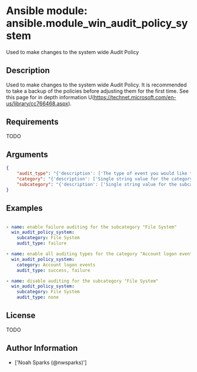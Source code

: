 # Ansible module: ansible.module_win_audit_policy_system


Used to make changes to the system wide Audit Policy

## Description

Used to make changes to the system wide Audit Policy.
It is recommended to take a backup of the policies before adjusting them for the first time.
See this page for in depth information U(https://technet.microsoft.com/en-us/library/cc766468.aspx).

## Requirements

TODO

## Arguments

``` json
{
    "audit_type": "{'description': ['The type of event you would like to audit for.', 'Accepts a list. See examples.'], 'required': True, 'type': 'list', 'choices': ['failure', 'none', 'success']}",
    "category": "{'description': ['Single string value for the category you would like to adjust the policy on.', 'Cannot be used with I(subcategory). You must define one or the other.', 'Changing this setting causes all subcategories to be adjusted to the defined I(audit_type).']}",
    "subcategory": "{'description': ['Single string value for the subcategory you would like to adjust the policy on.', 'Cannot be used with I(category). You must define one or the other.']}",
}
```

## Examples


``` yaml

- name: enable failure auditing for the subcategory "File System"
  win_audit_policy_system:
    subcategory: File System
    audit_type: failure

- name: enable all auditing types for the category "Account logon events"
  win_audit_policy_system:
    category: Account logon events
    audit_type: success, failure

- name: disable auditing for the subcategory "File System"
  win_audit_policy_system:
    subcategory: File System
    audit_type: none

```

## License

TODO

## Author Information
  - ['Noah Sparks (@nwsparks)']
